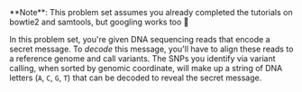 <script>
import Link from "components/Link.svelte";
import Alert from "components/Alert.svelte";
</script>

<Alert>
	**Note**: This problem set assumes you already completed the tutorials on <Link href="/tutorials?id=bowtie2-intro">bowtie2</Link> and <Link href="/tutorials?id=samtools-intro">samtools</Link>, but googling works too 🙂
</Alert>

In this problem set, you're given DNA sequencing reads that encode a secret message. To _decode_ this message, you'll have to align these reads to a reference genome and call variants. The SNPs you identify via variant calling, when sorted by genomic coordinate, will make up a string of DNA letters (`A`, `C`, `G`, `T`) that can be decoded to reveal the secret message.
